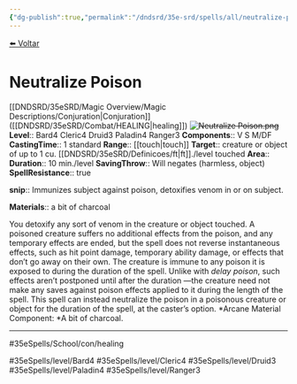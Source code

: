```yaml
---
{"dg-publish":true,"permalink":"/dndsrd/35e-srd/spells/all/neutralize-poison/"}
---
```



<a href="javascript:history.back()">⬅️ Voltar</a>
# Neutralize Poison
[[DNDSRD/35eSRD/Magic Overview/Magic Descriptions/Conjuration\|Conjuration]] ([[DNDSRD/35eSRD/Combat/HEALING\|healing]])  <s class="aside-hide">![Neutralize Poison.png](/img/user/DNDSRD/35eSRD/Spells/imgs/neutralize%20poison.png)</s>
**Level**:: Bard4 Cleric4 Druid3 Paladin4 Ranger3 
**Components**:: V S M/DF
**CastingTime**:: 1 standard 
**Range**:: [[touch\|touch]]
**Target**:: creature or object of up to 1 cu. [[DNDSRD/35eSRD/Definicoes/ft\|ft]]./level touched
**Area**:: 
**Duration**:: 10 min./level
**SavingThrow**:: Will negates (harmless, object)
**SpellResistance**:: true

**snip**:: Immunizes subject against poison, detoxifies venom in or on subject.  

**Materials**:: a bit of charcoal  



You detoxify any sort of venom in the creature or object touched. A poisoned creature suffers no additional effects from the poison, and any temporary effects are ended, but the spell does not reverse instantaneous effects, such as hit point damage, temporary ability damage, or effects that don’t go away on their own.
The creature is immune to any poison it is exposed to during the duration of the spell. Unlike with *delay poison*, such effects aren’t postponed until after the duration —the creature need not make any saves against poison effects applied to it during the length of the spell.
This spell can instead neutralize the poison in a poisonous creature or object for the duration of the spell, at the caster’s option.
*Arcane Material Component: *A bit of charcoal.

<hr/>



#35eSpells/School/con/healing

#35eSpells/level/Bard4 #35eSpells/level/Cleric4 #35eSpells/level/Druid3 #35eSpells/level/Paladin4 #35eSpells/level/Ranger3 